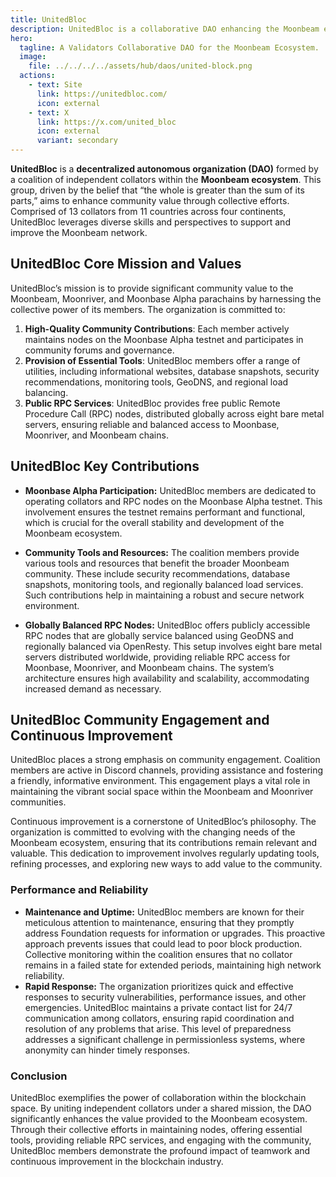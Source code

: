```yaml
---
title: UnitedBloc
description: UnitedBloc is a collaborative DAO enhancing the Moonbeam ecosystem with tools, community engagement, and globally balanced RPC services.
hero:
  tagline: A Validators Collaborative DAO for the Moonbeam Ecosystem.
  image: 
    file: ../../../../assets/hub/daos/united-block.png
  actions:
    - text: Site
      link: https://unitedbloc.com/
      icon: external
    - text: X
      link: https://x.com/united_bloc
      icon: external
      variant: secondary
---
```


**UnitedBloc** is a **decentralized autonomous organization (DAO)** formed by a coalition of independent collators within the **Moonbeam ecosystem**. This group, driven by the belief that “the whole is greater than the sum of its parts,” aims to enhance community value through collective efforts. Comprised of 13 collators from 11 countries across four continents, UnitedBloc leverages diverse skills and perspectives to support and improve the Moonbeam network.

## UnitedBloc Core Mission and Values
UnitedBloc’s mission is to provide significant community value to the Moonbeam, Moonriver, and Moonbase Alpha parachains by harnessing the collective power of its members. The organization is committed to:
1. **High-Quality Community Contributions**: Each member actively maintains nodes on the Moonbase Alpha testnet and participates in community forums and governance.
2. **Provision of Essential Tools**: UnitedBloc members offer a range of utilities, including informational websites, database snapshots, security recommendations, monitoring tools, GeoDNS, and regional load balancing.
3. **Public RPC Services**: UnitedBloc provides free public Remote Procedure Call (RPC) nodes, distributed globally across eight bare metal servers, ensuring reliable and balanced access to Moonbase, Moonriver, and Moonbeam chains.

## UnitedBloc Key Contributions
- **Moonbase Alpha Participation:** UnitedBloc members are dedicated to operating collators and RPC nodes on the Moonbase Alpha testnet. This involvement ensures the testnet remains performant and functional, which is crucial for the overall stability and development of the Moonbeam ecosystem.
- **Community Tools and Resources:** The coalition members provide various tools and resources that benefit the broader Moonbeam community. These include security recommendations, database snapshots, monitoring tools, and regionally balanced load services. Such contributions help in maintaining a robust and secure network environment.

- **Globally Balanced RPC Nodes:** UnitedBloc offers publicly accessible RPC nodes that are globally service balanced using GeoDNS and regionally balanced via OpenResty. This setup involves eight bare metal servers distributed worldwide, providing reliable RPC access for Moonbase, Moonriver, and Moonbeam chains. The system’s architecture ensures high availability and scalability, accommodating increased demand as necessary.

## UnitedBloc Community Engagement and Continuous Improvement
UnitedBloc places a strong emphasis on community engagement. Coalition members are active in Discord channels, providing assistance and fostering a friendly, informative environment. This engagement plays a vital role in maintaining the vibrant social space within the Moonbeam and Moonriver communities.

Continuous improvement is a cornerstone of UnitedBloc’s philosophy. The organization is committed to evolving with the changing needs of the Moonbeam ecosystem, ensuring that its contributions remain relevant and valuable. This dedication to improvement involves regularly updating tools, refining processes, and exploring new ways to add value to the community.

### Performance and Reliability
- **Maintenance and Uptime:** UnitedBloc members are known for their meticulous attention to maintenance, ensuring that they promptly address Foundation requests for information or upgrades. This proactive approach prevents issues that could lead to poor block production. Collective monitoring within the coalition ensures that no collator remains in a failed state for extended periods, maintaining high network reliability.
- **Rapid Response:** The organization prioritizes quick and effective responses to security vulnerabilities, performance issues, and other emergencies. UnitedBloc maintains a private contact list for 24/7 communication among collators, ensuring rapid coordination and resolution of any problems that arise. This level of preparedness addresses a significant challenge in permissionless systems, where anonymity can hinder timely responses.

### Conclusion
UnitedBloc exemplifies the power of collaboration within the blockchain space. By uniting independent collators under a shared mission, the DAO significantly enhances the value provided to the Moonbeam ecosystem. Through their collective efforts in maintaining nodes, offering essential tools, providing reliable RPC services, and engaging with the community, UnitedBloc members demonstrate the profound impact of teamwork and continuous improvement in the blockchain industry.
